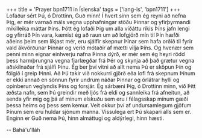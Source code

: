 +++
title = 'Prayer bpn1711 in Íslenska'
tags = ['lang-is', 'bpn1711']
+++
Lofaður sért Þú, ó Drottinn, Guð minn! Í hvert sinn sem ég reyni að nefna Þig, er mér varnað máls vegna upphafningar stöðu Þinnar og yfir­þyrm­andi mikilleika máttar Þíns. Þótt ég lofaði Þig um alla víðáttu ríkis Þíns jafn lengi og yfirráð Þín vara, kæmist ég að raun um að lofgjörð mín til Þín hæfði aðeins þeim sem líkjast mér, eru sjálfir skepnur Þínar sem hafa orðið til fyrir vald ákvörð­unar Þinnar og verið mótaðir af mætti vilja Þíns.
Og hvenær sem penni minn eignar einhverju nafna Þinna dýrð, er mér sem ég heyri rödd þess harmþrungna vegna fjarlægðar frá Þér og skynja að það grætur vegna aðskilnaðar frá sjálfi Þínu.
Ég ber því vitni að allt nema Þú er sköpun Þín og fólgið í greip Þinni. Að Þú takir við nokkurri gjörð eða lofi frá skepnum Þínum er ekki annað en sönnun fyrir undrum náðar Þinnar og örlátrar hylli og opinberun veglyndis Þíns og forsjár.
Ég sárbæni Þig, ó Drottinn minn, við Þitt æðsta nafn, sem Þú greindir með ljós frá eldi og sannleika frá afneitun, að senda yfir mig og þá af mínum elskuðu sem eru í félagsskap mínum gæði þessa heims og þess sem kemur. Veit okkur því af undur­samlegum gjöfum Þínum sem eru huldar sjónum manna. Vissulega ert Þú skapari alls sem er. Eng­inn er Guð nema Þú, hinn almáttugi og aldýrlegi, hinn hæsti.

-- Bahá'u'lláh
